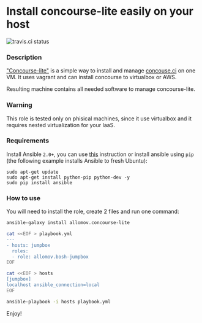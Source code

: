 # Install concourse-lite easily on your host

![travis.ci status](https://travis-ci.org/allomov/ansible-role-concourse-lite.svg)

### Description

["Concourse-lite"](https://github.com/concourse/concourse-lite) is a simple way to install and manage [concouse.ci](http://concouse.ci/) on one VM. It uses vagrant and can install concourse to virtualbox or AWS.

Resulting machine contains all needed software to manage concourse-lite.

### Warning

This role is tested only on phisical machines, since it use virtualbox and it requires nested virtualization for your IaaS.

### Requirements

Install Ansible `2.0+`, you can use [this](http://docs.ansible.com/ansible/intro_installation.html) instruction or install ansible using `pip` (the following example installs Ansible to fresh Ubuntu):
```
sudo apt-get update
sudo apt-get install python-pip python-dev -y
sudo pip install ansible
```

### How to use

You will need to install the role, create 2 files and run one command:

```bash
ansible-galaxy install allomov.concourse-lite

cat <<EOF > playbook.yml
---
- hosts: jumpbox
  roles: 
  - role: allomov.bosh-jumpbox
EOF

cat <<EOF > hosts
[jumpbox]
localhost ansible_connection=local
EOF

ansible-playbook -i hosts playbook.yml
```

Enjoy!
